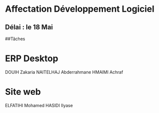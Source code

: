 # Affectation Développement Logiciel
## Délai : le 18 Mai

##Tâches
# ERP Desktop
DOUIH Zakaria
NAITELHAJ Abderrahmane
HMAIMI Achraf
# Site web
ELFATIHI Mohamed
HASIDI Ilyase
